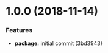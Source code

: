 # 1.0.0 (2018-11-14)


### Features

* **package:** initial commit ([3bd3943](https://github.com/ClearC2/package-template/commit/3bd3943))
